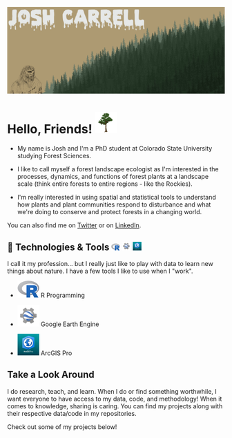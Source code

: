 ![Header](https://github.com/RandomForestz/RandomForestz/blob/main/readme_header.jpg)

# Hello, Friends! <img src="https://github.com/RandomForestz/RandomForestz/blob/main/d67becae2da0f810f63ec8309a5f3f3f.gif" width="50px">

- My name is Josh and I'm a PhD student at Colorado State University studying Forest Sciences. 


- I like to call myself a forest landscape ecologist as I'm interested in the processes, dynamics, and functions of forest plants at a landscape scale (think entire forests to entire regions - like the Rockies). 


- I'm really interested in using spatial and statistical tools to understand how plants and plant communities respond to disturbance and what we're doing to conserve and protect forests in a changing world. 

You can also find me on [Twitter][1] or on [LinkedIn][3].

## 🔧 Technologies & Tools <img src="https://github.com/RandomForestz/RandomForestz/blob/main/Rlogo.png" width="20px"> <img src="https://github.com/RandomForestz/RandomForestz/blob/main/Curso-corto-de-Google-Earth-Engine-1.png" width="20px"> <img src="https://github.com/RandomForestz/RandomForestz/blob/main/arcgispro.png" width="20px">

I call it my profession... but I really just like to play with data to learn new things about nature. I have a few tools I like to use when I "work".
 

 - <img src="https://github.com/RandomForestz/RandomForestz/blob/main/Rlogo.png" width="50px"> R Programming
 
 - <img src="https://github.com/RandomForestz/RandomForestz/blob/main/Curso-corto-de-Google-Earth-Engine-1.png" width="50px"> Google Earth Engine 
  
 - <img src="https://github.com/RandomForestz/RandomForestz/blob/main/arcgispro.png" width="50px"> ArcGIS Pro

## Take a Look Around

I do research, teach, and learn. When I do or find something worthwhile, I want everyone to have access to my data, code, and methodology! When it comes to knowledge, sharing is caring. You can find my projects along with their respective data/code in my repositories.

Check out some of my projects below!

  

<!-- links to social media icons -->

<!-- icons with padding -->

[1.1]: http://i.imgur.com/tXSoThF.png (twitter icon with padding)
[2.1]: http://i.imgur.com/0o48UoR.png (github icon with padding)

<!-- icons without padding -->


<!-- links to your social media accounts -->

[1]: https://twitter.com/RandomForestz
[3]: https://www.linkedin.com/in/josh-carrell-775a18219/


<!-- Resources -->
<!-- Icons: https://simpleicons.org/ -->
<!-- GitHub Stats: https://github.com/anuraghazra/github-readme-stats -->
<!-- Emojis: https://emojipedia.org/emoji/ -->
<!-- HTML Emojis: https://www.fileformat.info/index.htm -->
<!-- Shields: https://shields.io/ -->
<!-- Awesome GitHub Profile README: https://github.com/abhisheknaiidu/awesome-github-profile-readme -->
